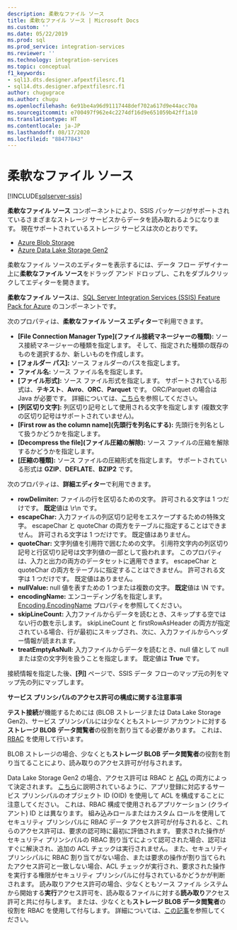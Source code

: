 ```yaml
---
description: 柔軟なファイル ソース
title: 柔軟なファイル ソース | Microsoft Docs
ms.custom: ''
ms.date: 05/22/2019
ms.prod: sql
ms.prod_service: integration-services
ms.reviewer: ''
ms.technology: integration-services
ms.topic: conceptual
f1_keywords:
- sql13.dts.designer.afpextfilesrc.f1
- sql14.dts.designer.afpextfilesrc.f1
author: chugugrace
ms.author: chugu
ms.openlocfilehash: 6e91be4a96d91117448def702a617d9e44acc70a
ms.sourcegitcommit: e700497f962e4c2274df16d9e651059b42ff1a10
ms.translationtype: HT
ms.contentlocale: ja-JP
ms.lasthandoff: 08/17/2020
ms.locfileid: "88477843"
---
```

# <a name="flexible-file-source"></a>柔軟なファイル ソース

[!INCLUDE[sqlserver-ssis](../../includes/applies-to-version/sqlserver-ssis.md)]

**柔軟なファイル ソース** コンポーネントにより、SSIS パッケージがサポートされているさまざまなストレージ サービスからデータを読み取れるようになります。
現在サポートされているストレージ サービスは次のとおりです。

- [Azure Blob Storage](https://azure.microsoft.com/services/storage/blobs/)
- [Azure Data Lake Storage Gen2](https://docs.microsoft.com/azure/storage/blobs/data-lake-storage-introduction)
  
柔軟なファイル ソースのエディターを表示するには、データ フロー デザイナー上に**柔軟なファイル ソース**をドラッグ アンド ドロップし、これをダブルクリックしてエディターを開きます。
  
**柔軟なファイル ソース**は、[SQL Server Integration Services (SSIS) Feature Pack for Azure](../../integration-services/azure-feature-pack-for-integration-services-ssis.md) のコンポーネントです。  
  
次のプロパティは、**柔軟なファイル ソース エディター**で利用できます。

- **[File Connection Manager Type]\(ファイル接続マネージャーの種類\):** ソース接続マネージャーの種類を指定します。 そして、指定された種類の既存のものを選択するか、新しいものを作成します。
- **[フォルダー パス]:** ソース フォルダーのパスを指定します。
- **ファイル名:** ソース ファイル名を指定します。
- **[ファイル形式]:** ソース ファイル形式を指定します。 サポートされている形式は、**テキスト**、**Avro**、**ORC**、**Parquet** です。 ORC/Parquet の場合は Java が必要です。 詳細については、[こちら](../../integration-services/azure-feature-pack-for-integration-services-ssis.md#dependency-on-java)を参照してください。
- **[列区切り文字]:** 列区切り記号として使用される文字を指定します (複数文字の区切り記号はサポートされていません)。
- **[First row as the column name]\(先頭行を列名にする\):** 先頭行を列名として扱うかどうかを指定します。
- **[Decompress the file]\(ファイル圧縮の解除\):** ソース ファイルの圧縮を解除するかどうかを指定します。
- **[圧縮の種類]:** ソース ファイルの圧縮形式を指定します。 サポートされている形式は **GZIP**、**DEFLATE**、**BZIP2** です。
  
次のプロパティは、**詳細エディター**で利用できます。

- **rowDelimiter:** ファイルの行を区切るための文字。 許可される文字は 1 つだけです。 **既定**値は \r\n です。
- **escapeChar:** 入力ファイルの列区切り記号をエスケープするための特殊文字。 escapeChar と quoteChar の両方をテーブルに指定することはできません。 許可される文字は 1 つだけです。 既定値はありません。
- **quoteChar:** 文字列値を引用符で囲むための文字。 引用符文字内の列区切り記号と行区切り記号は文字列値の一部として扱われます。 このプロパティは、入力と出力の両方のデータセットに適用できます。 escapeChar と quoteChar の両方をテーブルに指定することはできません。 許可される文字は 1 つだけです。 既定値はありません。
- **nullValue:** null 値を表すための 1 つまたは複数の文字。 **既定**値は \N です。
- **encodingName:** エンコーディング名を指定します。 [Encoding.EncodingName](https://docs.microsoft.com/dotnet/api/system.text.encoding?redirectedfrom=MSDN&view=netframework-4.8) プロパティを参照してください。
- **skipLineCount:** 入力ファイルからデータを読むとき、スキップする空ではない行の数を示します。 skipLineCount と firstRowAsHeader の両方が指定されている場合、行が最初にスキップされ、次に、入力ファイルからヘッダー情報が読まれます。
- **treatEmptyAsNull:** 入力ファイルからデータを読むとき、null 値として null または空の文字列を扱うことを指定します。 既定値は **True** です。

接続情報を指定した後、**[列]** ページで、SSIS データ フローのマップ元の列をマップ先の列にマップします。

**サービス プリンシパルのアクセス許可の構成に関する注意事項**

**テスト接続**が機能するためには (BLOB ストレージまたは Data Lake Storage Gen2)、サービス プリンシパルには少なくともストレージ アカウントに対する**ストレージ BLOB データ閲覧者**の役割を割り当てる必要があります。
これは、[RBAC](https://docs.microsoft.com/azure/storage/common/storage-auth-aad-rbac-portal#assign-rbac-roles-using-the-azure-portal) を使用して行います。

BLOB ストレージの場合、少なくとも**ストレージ BLOB データ閲覧者**の役割を割り当てることにより、読み取りのアクセス許可が付与されます。

Data Lake Storage Gen2 の場合、アクセス許可は RBAC と [ACL](https://docs.microsoft.com/azure/storage/blobs/data-lake-storage-how-to-set-permissions-storage-explorer) の両方によって決定されます。
[こちら](https://docs.microsoft.com/azure/storage/blobs/data-lake-storage-access-control#how-do-i-set-acls-correctly-for-a-service-principal)に説明されているように、アプリ登録に対応するサービス プリンシパルのオブジェクト ID (OID) を使用して ACL を構成することに注意してください。
これは、RBAC 構成で使用されるアプリケーション (クライアント) ID とは異なります。
組み込みロールまたはカスタム ロールを使用してセキュリティ プリンシパルに RBAC データ アクセス許可が付与されると、これらのアクセス許可は、要求の認可時に最初に評価されます。
要求された操作がセキュリティ プリンシパルの RBAC 割り当てによって認可された場合、認可はすぐに解決され、追加の ACL チェックは実行されません。
また、セキュリティ プリンシパルに RBAC 割り当てがない場合、または要求の操作が割り当てられたアクセス許可と一致しない場合、ACL チェックが実行され、要求された操作を実行する権限がセキュリティ プリンシパルに付与されているかどうかが判断されます。
読み取りアクセス許可の場合、少なくともソース ファイル システムから開始する**実行**アクセス許可を、読み取るファイルに対する**読み取り**アクセス許可と共に付与します。
または、少なくとも**ストレージ BLOB データ閲覧者**の役割を RBAC を使用して付与します。
詳細については、[この記事](https://docs.microsoft.com/azure/storage/blobs/data-lake-storage-access-control)を参照してください。
